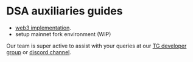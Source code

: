 # DSA auxiliaries guides

- [web3 implementation](/web3.md).
- setup mainnet fork environment (WIP)

Our team is super active to assist with your queries at our [TG developer group](https://t.me/instadevelopers) or [discord channel](https://discord.gg/83vvrnY).